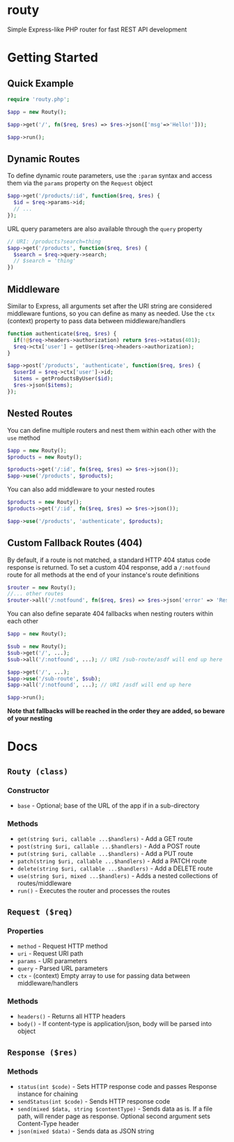 # routy
Simple Express-like PHP router for fast REST API development

# Getting Started

## Quick Example
```php
require 'routy.php';

$app = new Routy();

$app->get('/', fn($req, $res) => $res->json(['msg'=>'Hello!']));

$app->run();
```

## Dynamic Routes
To define dynamic route parameters, use the `:param` syntax and access them via the `params` property on the `Request` object
```php
$app->get('/products/:id', function($req, $res) {
  $id = $req->params->id;
  // ...
});
```

URL query parameters are also available through the `query` property
```php
// URI: /products?search=thing
$app->get('/products', function($req, $res) {
  $search = $req->query->search;
  // $search = 'thing'
})
```

## Middleware
Similar to Express, all arguments set after the URI string are considered middleware funtions, so you can define as many as needed. Use the `ctx` (context) property to pass data between middleware/handlers
```php
function authenticate($req, $res) {
  if(!@$req->headers->authorization) return $res->status(401);
  $req->ctx['user'] = getUser($req->headers->authorization);
}

$app->post('/products', 'authenticate', function($req, $res) {
  $userId = $req->ctx['user']->id;
  $items = getProductsByUser($id);
  $res->json($items);
});
```

## Nested Routes
You can define multiple routers and nest them within each other with the `use` method
```php
$app = new Routy();
$products = new Routy();

$products->get('/:id', fn($req, $res) => $res->json());
$app->use('/products', $products);
```

You can also add middleware to your nested routes
```php
$products = new Routy();
$products->get('/:id', fn($req, $res) => $res->json());

$app->use('/products', 'authenticate', $products);
```

## Custom Fallback Routes (404)
By default, if a route is not matched, a standard HTTP 404 status code response is returned. To set a custom 404 response, add a `/:notfound` route for all methods at the end of your instance's route definitions
```php
$router = new Routy();
//... other routes
$router->all('/:notfound', fn($req, $res) => $res->json('error' => 'Resource not found'));
```

You can also define separate 404 fallbacks when nesting routers within each other
```php
$app = new Routy();

$sub = new Routy();
$sub->get('/', ...);
$sub->all('/:notfound', ...); // URI /sub-route/asdf will end up here

$app->get('/', ...);
$app->use('/sub-route', $sub);
$app->all('/:notfound', ...); // URI /asdf will end up here

$app->run();
```

**Note that fallbacks will be reached in the order they are added, so beware of your nesting**

# Docs

## `Routy (class)`
### Constructor
- `base` - Optional; base of the URL of the app if in a sub-directory

### Methods
- `get(string $uri, callable ...$handlers)` - Add a GET route
- `post(string $uri, callable ...$handlers)` - Add a POST route
- `put(string $uri, callable ...$handlers)` - Add a PUT route
- `patch(string $uri, callable ...$handlers)` - Add a PATCH route
- `delete(string $uri, callable ...$handlers)` - Add a DELETE route
- `use(string $uri, mixed ...$handlers)` - Adds a nested collections of routes/middleware
- `run()` - Executes the router and processes the routes

## `Request ($req)`
### Properties
- `method` - Request HTTP method
- `uri` - Request URI path
- `params` - URI parameters
- `query` - Parsed URL parameters
- `ctx` - (context) Empty array to use for passing data between middleware/handlers

### Methods
- `headers()` - Returns all HTTP headers
- `body()` - If content-type is application/json, body will be parsed into object

## `Response ($res)`
### Methods
- `status(int $code)` - Sets HTTP response code and passes Response instance for chaining
- `sendStatus(int $code)` - Sends HTTP response code
- `send(mixed $data, string $contentType)` - Sends data as is. If a file path, will render page as response. Optional second argument sets Content-Type header
- `json(mixed $data)` - Sends data as JSON string